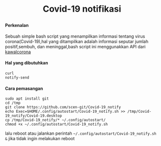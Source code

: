 # <p align="center"> <b> Covid-19 notifikasi  </b> </p>  

#### Perkenalan
Sebuah simple bash script yang menampilkan informasi tentang virus corona(Covid-19),hal yang ditampilkan adalah informasi seputar jumlah positif,sembuh, dan meninggal,bash script ini menggunakkan API dari [kawalcorona](https://api.kawalcorona.com)  

#### Hal yang dibutuhkan
```
curl
notify-send
```

#### Cara pemasangan
```
sudo apt install git
cd /tmp
git clone https://github.com/scen-git/Covid-19_notify
echo Exec=$HOME/.config/autostart/Covid-19_notify.sh >> /tmp/Covid-19_notify/Covid-19.desktop
cp /tmp/Covid-19_notify/* ~/.config/autostart/
chmod +x ~/.config/autostart/Covid-19_notify.sh
```
lalu reboot atau jalankan perintah ```~/.config/autostart/Covid-19_notify.sh &``` jika tidak ingin melakukan reboot
